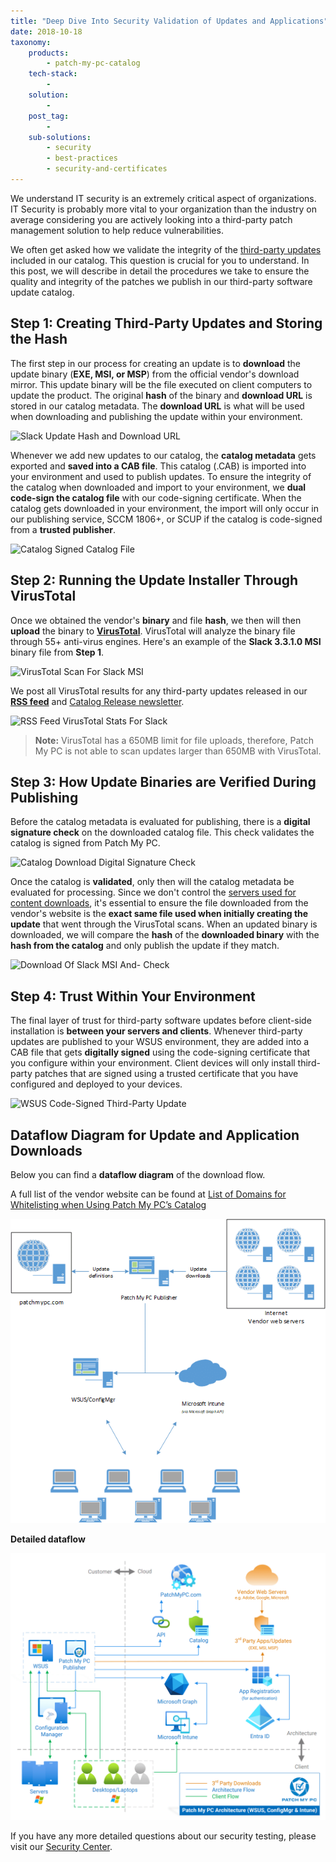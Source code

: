```yaml
---
title: "Deep Dive Into Security Validation of Updates and Applications"
date: 2018-10-18
taxonomy:
    products:
        - patch-my-pc-catalog
    tech-stack:
        - 
    solution:
        - 
    post_tag:
        - 
    sub-solutions:
        - security
        - best-practices
        - security-and-certificates
---
```


We understand IT security is an extremely critical aspect of organizations.  IT Security is probably more vital to your organization than the industry on average considering you are actively looking into a third-party patch management solution to help reduce vulnerabilities.

We often get asked how we validate the integrity of the [third-party updates](/supported-products) included in our catalog. This question is crucial for you to understand. In this post, we will describe in detail the procedures we take to ensure the quality and integrity of the patches we publish in our third-party software update catalog.

## Step 1: Creating Third-Party Updates and Storing the Hash

The first step in our process for creating an update is to **download** the update binary (**EXE, MSI, or MSP**) from the official vendor's download mirror. This update binary will be the file executed on client computers to update the product. The original **hash** of the binary and **download URL** is stored in our catalog metadata. The **download URL** is what will be used when downloading and publishing the update within your environment.

![Slack Update Hash and Download URL](images/Slack-Update-Hash-and-Download-URL.png)

Whenever we add new updates to our catalog, the **catalog metadata** gets exported and **saved into a CAB file**. This catalog (.CAB) is imported into your environment and used to publish updates. To ensure the integrity of the catalog when downloaded and import to your environment, we **dual code-sign the catalog file** with our code-signing certificate. When the catalog gets downloaded in your environment, the import will only occur in our publishing service, SCCM 1806+, or SCUP if the catalog is code-signed from a **trusted publisher**.

![Catalog Signed Catalog File](images/Catalog-Signed.png)

## Step 2: Running the Update Installer Through VirusTotal

Once we obtained the vendor's **binary** and file **hash**, we then will then **upload** the binary to **[VirusTotal](https://www.virustotal.com/)**. VirusTotal will analyze the binary file through 55+ anti-virus engines. Here's an example of the **Slack 3.3.1.0 MSI** binary file from **Step 1**.

![VirusTotal Scan For Slack MSI](images/VirusTotal-Scan-For-Slack-MSI.png)

We post all VirusTotal results for any third-party updates released in our **[RSS feed](https://patchmypc.com/category/scupcatalogupdates/feed)** and [Catalog Release newsletter](https://patchmypc.com/scup-catalog-newsletter-signup).

![RSS Feed VirusTotal Stats For Slack](images/RSS-Feed-VirusTotal-Stats-For-Slack.png)

> **Note:** VirusTotal has a 650MB limit for file uploads, therefore, Patch My PC is not able to scan updates larger than 650MB with VirusTotal.

## Step 3: How Update Binaries are Verified During Publishing

Before the catalog metadata is evaluated for publishing, there is a **digital signature check** on the downloaded catalog file. This check validates the catalog is signed from Patch My PC.

![Catalog Download Digital Signature Check](images/Catalog-Download-Signature-Check.png)

Once the catalog is **validated**, only then will the catalog metadata be evaluated for processing. Since we don't control the [servers used for content downloads](/list-of-domains-used-for-downloads-in-patch-my-pc-update-catalog), it's essential to ensure the file downloaded from the vendor's website is the **exact same file used when initially creating the update** that went through the VirusTotal scans. When an updated binary is downloaded, we will compare the **hash** of the **downloaded binary** with the **hash from the catalog** and only publish the update if they match.

![Download Of Slack MSI And- Check](images/Download-Of-Slack-MSI-And-Hash-Check.png)

## Step 4: Trust Within Your Environment

The final layer of trust for third-party software updates before client-side installation is **between your servers and clients**. Whenever third-party updates are published to your WSUS environment, they are added into a CAB file that gets **digitally signed** using the code-signing certificate that you configure within your environment. Client devices will only install third-party patches that are signed using a trusted certificate that you have configured and deployed to your devices.

![WSUS Code-Signed Third-Party Update](images/WSUS-Code-Signed-Third-Party-Update.png)

## Dataflow Diagram for Update and Application Downloads

Below you can find a **dataflow diagram** of the download flow.

A full list of the vendor website can be found at [List of Domains for Whitelisting when Using Patch My PC’s Catalog](/list-of-domains-used-for-downloads-in-patch-my-pc-update-catalog)

![](../../_images/Patch-My-PC-Dataflow-Diagram-for-Downloads-2.png)

**Detailed dataflow**

![](../../_images/PMP-Architecture-WSUS_ConfigMgr_Intune.png)

If you have any more detailed questions about our security testing, please visit our [Security Center](https://patchmypc.com/security/).

